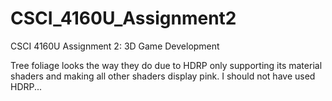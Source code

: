 # CSCI_4160U_Assignment2
CSCI 4160U Assignment 2: 3D Game Development

Tree foliage looks the way they do due to HDRP only supporting its material shaders and making all other shaders display pink.
I should not have used HDRP...
